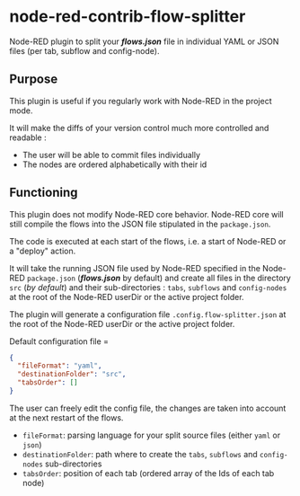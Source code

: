 # node-red-contrib-flow-splitter

Node-RED plugin to split your **_flows.json_** file in individual YAML or JSON files (per tab, subflow and config-node).

## Purpose

This plugin is useful if you regularly work with Node-RED in the project mode.

It will make the diffs of your version control much more controlled and readable :

- The user will be able to commit files individually
- The nodes are ordered alphabetically with their id

## Functioning

This plugin does not modify Node-RED core behavior. Node-RED core will still compile the flows into the JSON file stipulated in the `package.json`.

The code is executed at each start of the flows, i.e. a start of Node-RED or a "deploy" action.

It will take the running JSON file used by Node-RED specified in the Node-RED `package.json` (**_flows.json_** by default) and create all files in the directory `src` (_by default_) and their sub-directories : `tabs`, `subflows` and `config-nodes` at the root of the Node-RED userDir or the active project folder.

The plugin will generate a configuration file `.config.flow-splitter.json` at the root of the Node-RED userDir or the active project folder.

Default configuration file =

```json
{
  "fileFormat": "yaml",
  "destinationFolder": "src",
  "tabsOrder": []
}
```

The user can freely edit the config file, the changes are taken into account at the next restart of the flows.

- `fileFormat`: parsing language for your split source files (either `yaml` or `json`)
- `destinationFolder`: path where to create the `tabs`, `subflows` and `config-nodes` sub-directories
- `tabsOrder`: position of each tab (ordered array of the Ids of each tab node)
